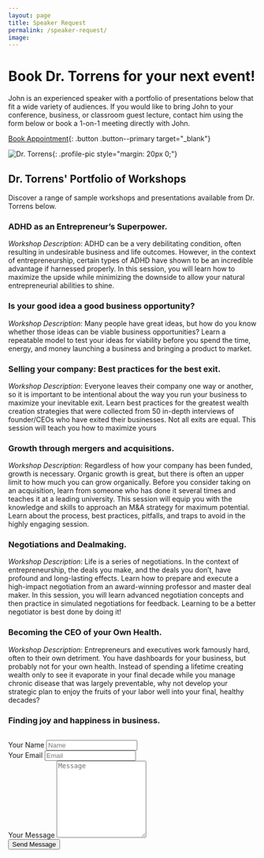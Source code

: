 ```yaml
---
layout: page
title: Speaker Request
permalink: /speaker-request/
image: 
---
```



# Book Dr. Torrens for your next event!
John is an experienced speaker with a portfolio of presentations below that fit a wide variety of audiences. If you would like to bring John to your conference, business, or classroom guest lecture, contact him using the form below or book a 1-on-1 meeting directly with John.

[Book Appointment](https://outlook.office.com/bookwithme/user/0850756ce9ac43f685c14d8a8928fb92%40syr.edu?anonymous&isanonymous=true){: .button .button--primary target="_blank"}



![Dr. Torrens](/images/John/johnspeaking1.jpg){: .profile-pic style="margin: 20px 0;"}

## Dr. Torrens' Portfolio of Workshops
Discover a range of sample workshops and presentations available from Dr. Torrens below.
    
### ADHD as an Entrepreneur’s Superpower.

*Workshop Description*: ADHD can be a very debilitating condition, often resulting in undesirable business and life outcomes. However, in the context of entrepreneurship, certain types of ADHD have shown to be an incredible advantage if harnessed properly. In this session, you will learn how to maximize the upside while minimizing the downside to allow your natural entrepreneurial abilities to shine.

### Is your good idea a good business opportunity?

*Workshop Description*: Many people have great ideas, but how do you know whether those ideas can be viable business opportunities? Learn a repeatable model to test your ideas for viability before you spend the time, energy, and money launching a business and bringing a product to market.

### Selling your company: Best practices for the best exit.

*Workshop Description*: Everyone leaves their company one way or another, so it is important to be intentional about the way you run your business to maximize your inevitable exit. Learn best practices for the greatest wealth creation strategies that were collected from 50 in-depth interviews of founder/CEOs who have exited their businesses. Not all exits are equal. This session will teach you how to maximize yours

### Growth through mergers and acquisitions.

*Workshop Description*: Regardless of how your company has been funded, growth is necessary. Organic growth is great, but there is often an upper limit to how much you can grow organically. Before you consider taking on an acquisition, learn from someone who has done it several times and teaches it at a leading university. This session will equip you with the knowledge and skills to approach an M&A strategy for maximum potential. Learn about the process, best practices, pitfalls, and traps to avoid in the highly engaging session.

### Negotiations and Dealmaking.

*Workshop Description*: Life is a series of negotiations. In the context of entrepreneurship, the deals you make, and the deals you don’t, have profound and long-lasting effects. Learn how to prepare and execute a high-impact negotiation from an award-winning professor and master deal maker. In this session, you will learn advanced negotiation concepts and then practice in simulated negotiations for feedback. Learning to be a better negotiator is best done by doing it!

### Becoming the CEO of your Own Health.

*Workshop Description*: Entrepreneurs and executives work famously hard, often to their own detriment. You have dashboards for your business, but probably not for your own health. Instead of spending a lifetime creating wealth only to see it evaporate in your final decade while you manage chronic disease that was largely preventable, why not develop your strategic plan to enjoy the fruits of your labor well into your final, healthy decades?

### Finding joy and happiness in business.

    

  <form style="margin: 30px 0;" class="form" action="https://script.google.com/macros/s/AKfycbwamkEqQTGjimlYPX33Zc4TWXGsFZHhdesSSQVizKU/dev" method="POST">
      <div class="form__group">
        <label class="form__label screen-reader-text" for="form-name">Your Name</label>
        <input class="form__input" id="form-name" type="text" name="name" placeholder="Name" required>
      </div>
      <div class="form__group">
        <label class="form__label screen-reader-text" for="form-email">Your Email</label>
        <input class="form__input" id="form-email" type="email" name="_replyto" placeholder="Email" required>
      </div>
      <div class="form__group">
        <label class="form__label screen-reader-text" for="form-text">Your Message</label>
        <textarea class="form__input" id="form-text" name="message" rows="10" placeholder="Message" required></textarea>
      </div>
      <div class="form__group">
        <button class="button button--primary" type="submit">Send Message</button>
      </div>
</form>
